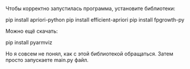 Чтобы корректно запустилась программа, установите библиотеки:

pip install apriori-python
pip install efficient-apriori
pip install fpgrowth-py

Можно ещё скачать:

pip install pyarmviz

Но я совсем не понял, как с этой библиотекой обращаться. Затем просто запускаете main.py файл.

